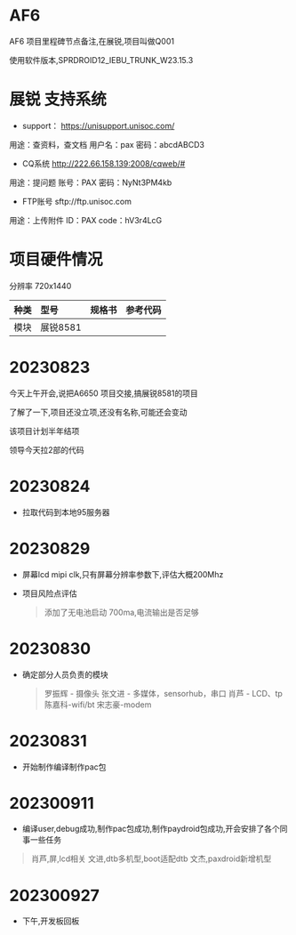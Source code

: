 # AF6

AF6 项目里程碑节点备注,在展锐,项目叫做Q001

使用软件版本,SPRDROID12_IEBU_TRUNK_W23.15.3

# 展锐 支持系统

* support： https://unisupport.unisoc.com/

用途：查资料，查文档
用户名：pax
密码：abcdABCD3  

* CQ系统 http://222.66.158.139:2008/cqweb/#

用途：提问题
账号：PAX   密码：NyNt3PM4kb 

* FTP账号 sftp://ftp.unisoc.com 

用途：上传附件
ID：PAX 
code：hV3r4LcG

# 项目硬件情况

分辨率 720x1440

种类|型号|规格书|参考代码
:--|:--|:--|:--
模块| 展锐8581  | |

# 20230823

今天上午开会,说把A6650 项目交接,搞展锐8581的项目

了解了一下,项目还没立项,还没有名称,可能还会变动

该项目计划半年结项

领导今天拉2部的代码

# 20230824

* 拉取代码到本地95服务器

# 20230829

* 屏幕lcd mipi clk,只有屏幕分辨率参数下,评估大概200Mhz

* 项目风险点评估
    > 添加了无电池启动
    > 700ma,电流输出是否足够

# 20230830

* 确定部分人员负责的模块
    > 罗振辉 - 摄像头
    > 张文进 - 多媒体，sensorhub，串口
    > 肖芦 - LCD、tp
    > 陈嘉科-wifi/bt
    > 宋志豪-modem

# 20230831

* 开始制作编译制作pac包

# 202300911

* 编译user,debug成功,制作pac包成功,制作paydroid包成功,开会安排了各个同事一些任务

> 肖芦,屏,lcd相关
> 文进,dtb多机型,boot适配dtb
> 文杰,paxdroid新增机型

# 202300927

* 下午,开发板回板